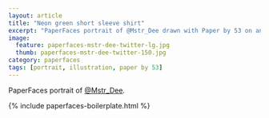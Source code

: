 ```yaml
---
layout: article
title: "Neon green short sleeve shirt"
excerpt: "PaperFaces portrait of @Mstr_Dee drawn with Paper by 53 on an iPad."
image: 
  feature: paperfaces-mstr-dee-twitter-lg.jpg
  thumb: paperfaces-mstr-dee-twitter-150.jpg
category: paperfaces
tags: [portrait, illustration, paper by 53]
---
```


PaperFaces portrait of [@Mstr_Dee](http://twitter.com/Mstr_Dee).

{% include paperfaces-boilerplate.html %}